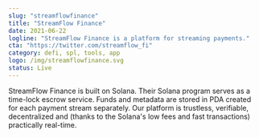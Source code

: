 ```yaml
---
slug: "streamflowfinance"
title: "StreamFlow Finance"
date: 2021-06-22
logline: "StreamFlow Finance is a platform for streaming payments."
cta: "https://twitter.com/streamflow_fi"
category: defi, spl, tools, app
logo: /img/streamflowfinance.svg
status: Live
---
```


StreamFlow Finance is built on Solana. Their Solana program serves as a time-lock escrow service.
Funds and metadata are stored in PDA created for each payment stream separately.
Our platform is trustless, verifiable, decentralized and (thanks to the Solana's low fees and fast transactions) practically real-time.
